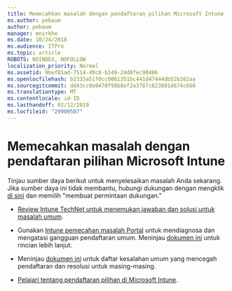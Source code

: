 ```yaml
---
title: Memecahkan masalah dengan pendaftaran pilihan Microsoft Intune
ms.author: pebaum
author: pebaum
manager: mnirkhe
ms.date: 10/24/2018
ms.audience: ITPro
ms.topic: article
ROBOTS: NOINDEX, NOFOLLOW
localization_priority: Normal
ms.assetid: 9bef81ad-7514-49c8-b149-24d8fec90486
ms.openlocfilehash: b2333a51f0cc0061351bc441d47444db52b262aa
ms.sourcegitcommit: dd43cc0a9470f98b8ef2a3787c823801d674c666
ms.translationtype: MT
ms.contentlocale: id-ID
ms.lasthandoff: 02/12/2019
ms.locfileid: "29909507"
---
```

# <a name="troubleshoot-issues-with-enrollment-options-microsoft-intune"></a>Memecahkan masalah dengan pendaftaran pilihan Microsoft Intune

Tinjau sumber daya berikut untuk menyelesaikan masalah Anda sekarang. Jika sumber daya ini tidak membantu, hubungi dukungan dengan mengklik [di sini](https://portal.azure.com/#blade/Microsoft_Intune_DeviceSettings/ExtensionLandingBlade/help) dan memilih "membuat permintaan dukungan." 
  
- [Review Intune TechNet untuk menemukan jawaban dan solusi untuk masalah umum](https://social.technet.microsoft.com/Forums/home?category=microsoftintune&amp;filter=alltypes&amp;sort=lastpostdesc).
    
- Gunakan [Intune pemecahan masalah Portal](https://devicemanagement.microsoft.com/#blade/Microsoft_Intune_DeviceSettings/TroubleshootBlade) untuk mendiagnosa dan mengatasi gangguan pendaftaran umum. Meninjau [dokumen ini](https://docs.microsoft.com/intune/help-desk-operators) untuk rincian lebih lanjut. 
    
- Meninjau [dokumen ini](https://docs.microsoft.com/intune-classic/Troubleshoot/troubleshoot-device-enrollment-in-intune) untuk daftar kesalahan umum yang mencegah pendaftaran dan resolusi untuk masing-masing. 
    
- [Pelajari tentang pendaftaran pilihan di Microsoft Intune](https://docs.microsoft.com/intune/enrollment-options).
    

